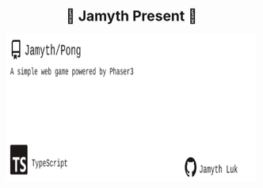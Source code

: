 <!-- built at 10/1/2024, 2:57:14 AM -->
<h1 align="center">
🎉 Jamyth Present 🎉
</h1>
<p align="center">
    <a href="https://github.com/Jamyth/Pong">
        <img width="1000" height="300" src="./readme.svg" />
    </a>
</p>